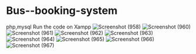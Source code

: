 # Bus--booking-system
php,mysql
Run the code on Xampp
![Screenshot (958)](https://github.com/Shwe0/Bus--booking-system/assets/127282784/226a1cde-770a-4741-b810-116307b4d970)
![Screenshot (960)](https://github.com/Shwe0/Bus--booking-system/assets/127282784/2b616343-ca9f-4c08-822b-689d7cae79b6)
![Screenshot (961)](https://github.com/Shwe0/Bus--booking-system/assets/127282784/59cc005e-f1b6-4753-b9c5-4defa696778c)
![Screenshot (962)](https://github.com/Shwe0/Bus--booking-system/assets/127282784/9df5f7c4-1021-4da6-b54e-a6510a60a56d)
![Screenshot (963)](https://github.com/Shwe0/Bus--booking-system/assets/127282784/cde19711-5f4c-4cd1-88e2-3800b1e1a032)
![Screenshot (964)](https://github.com/Shwe0/Bus--booking-system/assets/127282784/b6af2553-df8c-4f0e-8460-13ff02dda284)
![Screenshot (965)](https://github.com/Shwe0/Bus--booking-system/assets/127282784/0bd28271-ba8d-4dc2-b062-481fc2da5e12)
![Screenshot (966)](https://github.com/Shwe0/Bus--booking-system/assets/127282784/a7b0b577-287a-40dd-ab45-f446192dd330)
![Screenshot (967)](https://github.com/Shwe0/Bus--booking-system/assets/127282784/44f3432e-9443-431e-a5dd-848a0a96182b)

